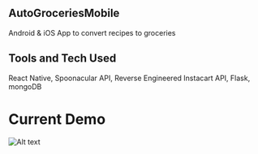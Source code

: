 ## AutoGroceriesMobile
Android &amp; iOS App to convert recipes to groceries
## Tools and Tech Used
React Native, 
Spoonacular API, 
Reverse Engineered Instacart API, 
Flask, 
mongoDB
# Current Demo
![Alt text](./app-mockup.gif?raw=true "Site Home")


